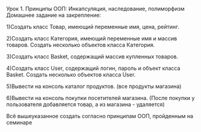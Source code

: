 Урок 1. Принципы ООП: Инкапсуляция, наследование, полиморфизм
Домашнее задание на закрепление:

1)Создать класс Товар, имеющий переменные имя, цена, рейтинг.

2)Создать класс Категория, имеющий переменные имя и массив товаров. Создать несколько объектов класса Категория.  

3)Создать класс Basket, содержащий массив купленных товаров.

4)Создать класс User, содержащий логин, пароль и объект класса Basket. Создать несколько объектов класса User.  

5)Вывести на консоль каталог продуктов. (все продукты магазина)

6)Вывести на консоль покупки посетителей магазина. (После покупки у пользователя добавляется товар, а из магазина - удаляется)

Всё вышеуказанное создать согласно принципам ООП, пройденным на семинаре